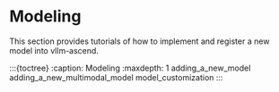 # Modeling

This section provides tutorials of how to implement and register a new model into vllm-ascend.

:::{toctree}
:caption: Modeling
:maxdepth: 1
adding_a_new_model
adding_a_new_multimodal_model
model_customization
:::
